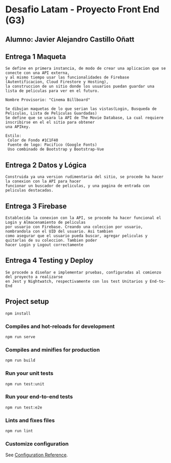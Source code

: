 # Desafio Latam - Proyecto Front End (G3)

## Alumno: Javier Alejandro Castillo Oñatt

## Entrega 1 Maqueta
```
Se define en primera instancia, de modo de crear una aplicacion que se conecte con una API externa, 
y al mismo tiempo usar las funcionalidades de Firebase (Autentificacion, Cloud Firestore y Hosting), 
la construccion de un sitio donde los usuarios puedan guardar una lista de peliculas para ver en el futuro.

Nombre Provisorio: "Cinema Billboard"

Se dibujan maquetas de lo que serian las vistas(Login, Busqueda de Peliculas, Lista de Peliculas Guardadas)
Se define que se usara la API de The Movie Database, La cual requiere inscribirse en el el sitio para obtener 
una APIkey.

Estilo:
 Color de Fondo #1C1F40
 Fuente de logo: Pacifico (Google Fonts)
 Uso combinado de Bootstrap y Bootstrap-Vue
```

## Entrega 2 Datos y Lógica
```
Construida ya una version rudimentaria del sitio, se procede ha hacer la conexion con la API para hacer 
funcionar un buscador de peliculas, y una pagina de entrada con peliculas destacadas.
```

## Entrega 3 Firebase
```
Establecida la conexion con la API, se procede ha hacer funcional el Login y Almacenamiento de peliculas 
por usuario con Firebase. Creando una coleccion por usuario, nombrandola con el UID del usuario. Asi tambien 
como asegurar que el usuario pueda buscar, agregar peliculas y quitarlas de su coleccion. Tambien poder 
hacer Login y Logout correctamente 
```

## Entrega 4 Testing y Deploy
```
Se procede a diseñar e implementar pruebas, configuradas al comienzo del proyecto a realizarse 
en Jest y Nightwatch, respectivamente con los test Unitarios y End-to-End
```

## Project setup
```
npm install
```

### Compiles and hot-reloads for development
```
npm run serve
```

### Compiles and minifies for production
```
npm run build
```

### Run your unit tests
```
npm run test:unit
```

### Run your end-to-end tests
```
npm run test:e2e
```

### Lints and fixes files
```
npm run lint
```

### Customize configuration
See [Configuration Reference](https://cli.vuejs.org/config/).
